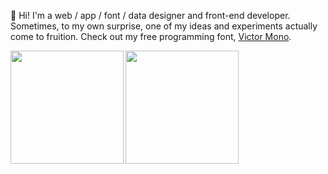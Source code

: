 👋 Hi! I'm a web / app / font / data designer and front-end developer. Sometimes, to my own surprise, one of my ideas and experiments actually come to fruition. Check out my free programming font, [Victor Mono](https://rubjo.github.io/victor-mono/).


<img align="left" height="181" src="https://github-readme-stats.vercel.app/api/top-langs/?username=rubjo&layout=compact&theme=calm">

<img height="181" src="https://github-readme-stats.vercel.app/api?username=rubjo&count_private=true&show_icons=true&theme=calm">
